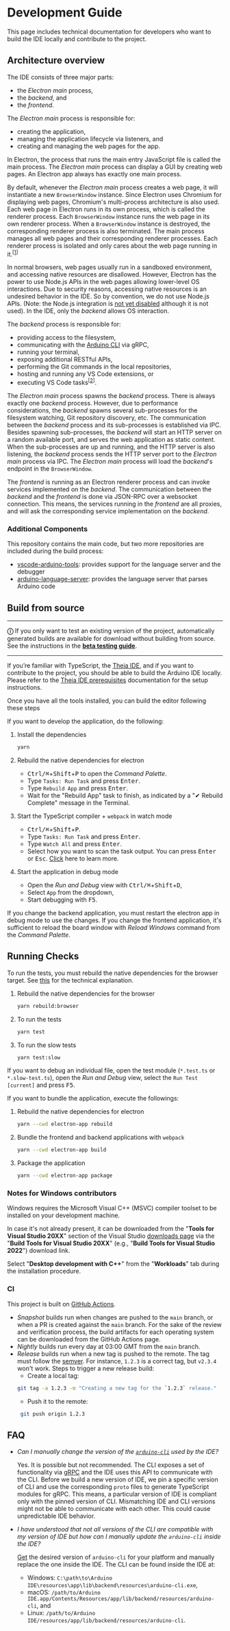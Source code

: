 # Development Guide

This page includes technical documentation for developers who want to build the IDE locally and contribute to the project.

## Architecture overview

The IDE consists of three major parts:
 - the _Electron main_ process,
 - the _backend_, and 
 - the _frontend_.

The _Electron main_ process is responsible for:
 - creating the application,
 - managing the application lifecycle via listeners, and
 - creating and managing the web pages for the app.

In Electron, the process that runs the main entry JavaScript file is called the main process. The _Electron main_ process can display a GUI by creating web pages. An Electron app always has exactly one main process.

By default, whenever the _Electron main_ process creates a web page, it will instantiate a new `BrowserWindow` instance. Since Electron uses Chromium for displaying web pages, Chromium's multi-process architecture is also used. Each web page in Electron runs in its own process, which is called the renderer process. Each `BrowserWindow` instance runs the web page in its own renderer process. When a `BrowserWindow` instance is destroyed, the corresponding renderer process is also terminated. The main process manages all web pages and their corresponding renderer processes. Each renderer process is isolated and only cares about the web page running in it.<sup>[[1]]</sup>

In normal browsers, web pages usually run in a sandboxed environment, and accessing native resources are disallowed. However, Electron has the power to use Node.js APIs in the web pages allowing lower-level OS interactions. Due to security reasons, accessing native resources is an undesired behavior in the IDE. So by convention, we do not use Node.js APIs. (Note: the Node.js integration is [not yet disabled](https://github.com/eclipse-theia/theia/issues/2018) although it is not used). In the IDE, only the _backend_ allows OS interaction.

The _backend_ process is responsible for:
 - providing access to the filesystem,
 - communicating with the [Arduino CLI](https://github.com/arduino/arduino-cli) via gRPC,
 - running your terminal,
 - exposing additional RESTful APIs,
 - performing the Git commands in the local repositories,
 - hosting and running any VS Code extensions, or
 - executing VS Code tasks<sup>[[2]]</sup>.

The _Electron main_ process spawns the _backend_ process. There is always exactly one _backend_ process. However, due to performance considerations, the _backend_ spawns several sub-processes for the filesystem watching, Git repository discovery, etc. The communication between the _backend_ process and its sub-processes is established via IPC. Besides spawning sub-processes, the _backend_ will start an HTTP server on a random available port, and serves the web application as static content. When the sub-processes are up and running, and the HTTP server is also listening, the _backend_ process sends the HTTP server port to the _Electron main_ process via IPC. The _Electron main_ process will load the _backend_'s endpoint in the `BrowserWindow`.

The _frontend_ is running as an Electron renderer process and can invoke services implemented on the _backend_. The communication between the _backend_ and the _frontend_ is done via JSON-RPC over a websocket connection. This means, the services running in the _frontend_ are all proxies, and will ask the corresponding service implementation on the _backend_.

[1]: https://www.electronjs.org/docs/tutorial/application-architecture#differences-between-main-process-and-renderer-process
[2]: https://code.visualstudio.com/Docs/editor/tasks

### Additional Components

This repository contains the main code, but two more repositories are included during the build process:

- [vscode-arduino-tools](https://github.com/arduino/vscode-arduino-tools): provides support for the language server and the debugger
- [arduino-language-server](https://github.com/arduino/arduino-language-server): provides the language server that parses Arduino code

## Build from source

---

**ⓘ** If you only want to test an existing version of the project, automatically generated builds are available for download without building from source. See the instructions in the [**beta testing guide**](contributor-guide/beta-testing.md#beta-testing-guide).

---

If you’re familiar with TypeScript, the [Theia IDE](https://theia-ide.org/), and if you want to contribute to the
project, you should be able to build the Arduino IDE locally.
Please refer to the [Theia IDE prerequisites](https://github.com/eclipse-theia/theia/blob/master/doc/Developing.md#prerequisites) documentation for the setup instructions.

Once you have all the tools installed, you can build the editor following these steps

If you want to develop the application, do the following:

1. Install the dependencies

   ```sh
   yarn
   ```

2. Rebuild the native dependencies for electron

   - <kbd>Ctrl/⌘</kbd>+<kbd>Shift</kbd>+<kbd>P</kbd> to open the _Command Palette_.
   - Type `Tasks: Run Task` and press <kbd>Enter</kbd>.
   - Type `Rebuild App` and press <kbd>Enter</kbd>.
   - Wait for the "Rebuild App" task to finish, as indicated by a "✔ Rebuild Complete" message in the Terminal.

3. Start the TypeScript compiler + `webpack` in watch mode

   - <kbd>Ctrl/⌘</kbd>+<kbd>Shift</kbd>+<kbd>P</kbd>.
   - Type `Tasks: Run Task` and press <kbd>Enter</kbd>.
   - Type `Watch All` and press <kbd>Enter</kbd>.
   - Select how you want to scan the task output. You can press <kbd>Enter</kbd> or <kbd>Esc</kbd>. [Click](https://code.visualstudio.com/docs/editor/tasks#_defining-a-problem-matcher) here to learn more.

4. Start the application in debug mode
   - Open the _Run and Debug_ view with <kbd>Ctrl/⌘</kbd>+<kbd>Shift</kbd>+<kbd>D</kbd>,
   - Select `App` from the dropdown,
   - Start debugging with <kbd>F5</kbd>.

If you change the backend application, you must restart the electron app in debug mode to use the changes.
If you change the frontend application, it's sufficient to reload the board window with _Reload Windows_ command from the _Command Palette_.

## Running Checks

To run the tests, you must rebuild the native dependencies for the browser target. See [this](https://github.com/arduino/arduino-ide/pull/1823#issuecomment-1400511031) for the technical explanation.

1. Rebuild the native dependencies for the browser

   ```sh
   yarn rebuild:browser
   ```

2. To run the tests

   ```sh
   yarn test
   ```

3. To run the slow tests
   ```sh
   yarn test:slow
   ```

If you want to debug an individual file, open the test module (`*.test.ts` or `*.slow-test.ts`), open the _Run and Debug_ view, select the `Run Test [current]` and press <kbd>F5</kbd>.

If you want to bundle the application, execute the followings:

1. Rebuild the native dependencies for electron

   ```sh
   yarn --cwd electron-app rebuild
   ```

2. Bundle the frontend and backend applications with `webpack`

   ```sh
   yarn --cwd electron-app build
   ```

3. Package the application
   ```sh
   yarn --cwd electron-app package
   ```


### Notes for Windows contributors
Windows requires the Microsoft Visual C++ (MSVC) compiler toolset to be installed on your development machine.

In case it's not already present, it can be downloaded from the "**Tools for Visual Studio 20XX**" section of the Visual Studio [downloads page](https://visualstudio.microsoft.com/downloads/#build-tools-for-visual-studio-2022) via the "**Build Tools for Visual Studio 20XX**" (e.g., "**Build Tools for Visual Studio 2022**") download link.

Select "**Desktop development with C++**" from the "**Workloads**" tab during the installation procedure.

### CI

This project is built on [GitHub Actions](https://github.com/arduino/arduino-ide/actions).

 - _Snapshot_ builds run when changes are pushed to the `main` branch, or when a PR is created against the `main` branch. For the sake of the review and verification process, the build artifacts for each operating system can be downloaded from the GitHub Actions page.
 - _Nightly_ builds run every day at 03:00 GMT from the `main` branch.
 - _Release_ builds run when a new tag is pushed to the remote. The tag must follow the [semver](https://semver.org/). For instance, `1.2.3` is a correct tag, but `v2.3.4` won't work. Steps to trigger a new release build:
   - Create a local tag:
    ```sh
    git tag -a 1.2.3 -m "Creating a new tag for the `1.2.3` release."
    ```
   - Push it to the remote:
   ```sh
    git push origin 1.2.3
   ```

## FAQ

* *Can I manually change the version of the [`arduino-cli`](https://github.com/arduino/arduino-cli/) used by the IDE?*

    Yes. It is possible but not recommended. The CLI exposes a set of functionality via [gRPC](https://github.com/arduino/arduino-cli/tree/master/rpc) and the IDE uses this API to communicate with the CLI. Before we build a new version of IDE, we pin a specific version of CLI and use the corresponding `proto` files to generate TypeScript modules for gRPC. This means, a particular version of IDE is compliant only with the pinned version of CLI. Mismatching IDE and CLI versions might not be able to communicate with each other. This could cause unpredictable IDE behavior.

* *I have understood that not all versions of the CLI are compatible with my version of IDE but how can I manually update the `arduino-cli` inside the IDE?*

    [Get](https://arduino.github.io/arduino-cli/installation) the desired version of `arduino-cli` for your platform and manually replace the one inside the IDE. The CLI can be found inside the IDE at:
    - Windows: `C:\path\to\Arduino IDE\resources\app\lib\backend\resources\arduino-cli.exe`,
    - macOS: `/path/to/Arduino IDE.app/Contents/Resources/app/lib/backend/resources/arduino-cli`, and
    - Linux: `/path/to/Arduino IDE/resources/app/lib/backend/resources/arduino-cli`.

